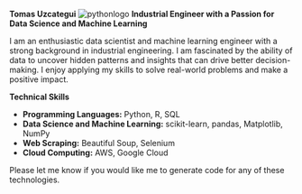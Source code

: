 **Tomas Uzcategui**
![pythonlogo](https://w7.pngwing.com/pngs/234/329/png-transparent-python-logo-thumbnail.png)
**Industrial Engineer with a Passion for Data Science and Machine Learning**

I am an enthusiastic data scientist and machine learning engineer with a strong background in industrial engineering.
I am fascinated by the ability of data to uncover hidden patterns and insights that can drive better decision-making.
I enjoy applying my skills to solve real-world problems and make a positive impact.

**Technical Skills**

* **Programming Languages:** Python, R, SQL
* **Data Science and Machine Learning:** scikit-learn, pandas, Matplotlib, NumPy
* **Web Scraping:** Beautiful Soup, Selenium
* **Cloud Computing:** AWS, Google Cloud

Please let me know if you would like me to generate code for any of these technologies.
